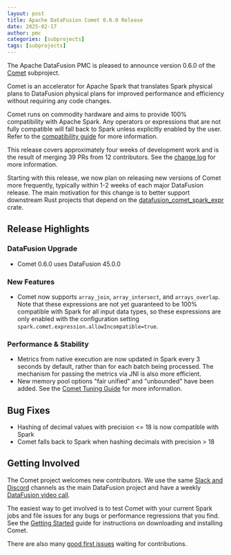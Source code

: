 ```yaml
---
layout: post
title: Apache DataFusion Comet 0.6.0 Release
date: 2025-02-17
author: pmc
categories: [subprojects]
tags: [subprojects]
---
```


<!--
{% comment %}
Licensed to the Apache Software Foundation (ASF) under one or more
contributor license agreements.  See the NOTICE file distributed with
this work for additional information regarding copyright ownership.
The ASF licenses this file to you under the Apache License, Version 2.0
(the "License"); you may not use this file except in compliance with
the License.  You may obtain a copy of the License at

http://www.apache.org/licenses/LICENSE-2.0

Unless required by applicable law or agreed to in writing, software
distributed under the License is distributed on an "AS IS" BASIS,
WITHOUT WARRANTIES OR CONDITIONS OF ANY KIND, either express or implied.
See the License for the specific language governing permissions and
limitations under the License.
{% endcomment %}
-->

The Apache DataFusion PMC is pleased to announce version 0.6.0 of the [Comet](https://datafusion.apache.org/comet/) subproject.

Comet is an accelerator for Apache Spark that translates Spark physical plans to DataFusion physical plans for
improved performance and efficiency without requiring any code changes.

Comet runs on commodity hardware and aims to provide 100% compatibility with Apache Spark. Any operators or
expressions that are not fully compatible will fall back to Spark unless explicitly enabled by the user. Refer
to the [compatibility guide] for more information.

[compatibility guide]: https://datafusion.apache.org/comet/user-guide/compatibility.html

This release covers approximately four weeks of development work and is the result of merging 39 PRs from 12
contributors. See the [change log] for more information.

Starting with this release, we now plan on releasing new versions of Comet more frequently, typically within 1-2 weeks
of each major DataFusion release. The main motivation for this change is to better support downstream Rust projects 
that depend on the [datafusion_comet_spark_expr] crate.

[datafusion_comet_spark_expr]: https://docs.rs/datafusion-comet-spark-expr/latest/datafusion_comet_spark_expr/

[change log]: https://github.com/apache/datafusion-comet/blob/main/dev/changelog/0.6.0.md

## Release Highlights

### DataFusion Upgrade

- Comet 0.6.0 uses DataFusion 45.0.0

### New Features

- Comet now supports `array_join`, `array_intersect`, and `arrays_overlap`. Note that these expressions are not 
  yet guaranteed to be 100% compatible with Spark for all input data types, so these expressions are only enabled 
  with the configuration setting `spark.comet.expression.allowIncompatible=true`. 

### Performance & Stability

- Metrics from native execution are now updated in Spark every 3 seconds by default, rather than for each
  batch being processed. The mechanism for passing the metrics via JNI is also more efficient.
- New memory pool options "fair unified" and "unbounded" have been added. See the [Comet Tuning Guide] for more information.

[Comet Tuning Guide]: https://datafusion.apache.org/comet/user-guide/tuning.html

## Bug Fixes

- Hashing of decimal values with precision <= 18 is now compatible with Spark
- Comet falls back to Spark when hashing decimals with precision > 18

## Getting Involved

The Comet project welcomes new contributors. We use the same [Slack and Discord] channels as the main DataFusion
project and have a weekly [DataFusion video call].

[Slack and Discord]: https://datafusion.apache.org/contributor-guide/communication.html#slack-and-discord
[DataFusion video call]: https://docs.google.com/document/d/1NBpkIAuU7O9h8Br5CbFksDhX-L9TyO9wmGLPMe0Plc8/edit?usp=sharing

The easiest way to get involved is to test Comet with your current Spark jobs and file issues for any bugs or
performance regressions that you find. See the [Getting Started] guide for instructions on downloading and installing
Comet.

[Getting Started]: https://datafusion.apache.org/comet/user-guide/installation.html

There are also many [good first issues] waiting for contributions.

[good first issues]: https://github.com/apache/datafusion-comet/contribute
